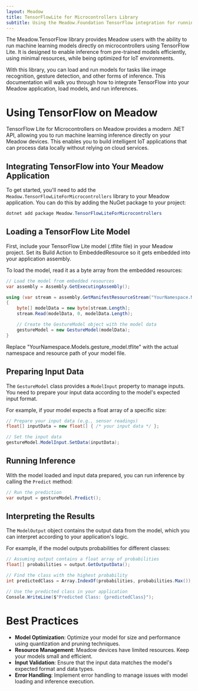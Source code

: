 ```yaml
---
layout: Meadow
title: TensorFlowLite for Microcontrollers Library
subtitle: Using the Meadow.Foundation TensorFlow integration for running machine learning models on Meadow devices.
---
```



The Meadow.TensorFlow library provides Meadow users with the ability to run machine learning models directly on microcontrollers using TensorFlow Lite. It is designed to enable inference from pre-trained models efficiently, using minimal resources, while being optimized for IoT environments.

With this library, you can load and run models for tasks like image recognition, gesture detection, and other forms of inference. This documentation will walk you through how to integrate TensorFlow into your Meadow application, load models, and run inferences.

# Using TensorFlow on Meadow

TensorFlow Lite for Microcontrollers on Meadow provides a modern .NET API, allowing you to run machine learning inference directly on your Meadow devices. This enables you to build intelligent IoT applications that can process data locally without relying on cloud services.

## Integrating TensorFlow into Your Meadow Application

To get started, you'll need to add the `Meadow.TensorFlowLiteForMicrocontrollers` library to your Meadow application. You can do this by adding the NuGet package to your project:

```csharp
dotnet add package Meadow.TensorFlowLiteForMicrocontrollers
```

## Loading a TensorFlow Lite Model

First, include your TensorFlow Lite model (.tflite file) in your Meadow project. Set its Build Action to EmbeddedResource so it gets embedded into your application assembly.

To load the model, read it as a byte array from the embedded resources:

```csharp
// Load the model from embedded resources
var assembly = Assembly.GetExecutingAssembly();

using (var stream = assembly.GetManifestResourceStream("YourNamespace.Models.gesture_model.tflite"))
{
    byte[] modelData = new byte[stream.Length];
    stream.Read(modelData, 0, modelData.Length);

    // Create the GestureModel object with the model data
    gestureModel = new GestureModel(modelData);
}
```

Replace "YourNamespace.Models.gesture_model.tflite" with the actual namespace and resource path of your model file.

## Preparing Input Data

The `GestureModel` class provides a `ModelInput` property to manage inputs. You need to prepare your input data according to the model's expected input format.

For example, if your model expects a float array of a specific size:

```csharp
// Prepare your input data (e.g., sensor readings)
float[] inputData = new float[] { /* your input data */ };

// Set the input data
gestureModel.ModelInput.SetData(inputData);
```

## Running Inference

With the model loaded and input data prepared, you can run inference by calling the `Predict` method:

```csharp
// Run the prediction
var output = gestureModel.Predict();
```

## Interpreting the Results

The `ModelOutput` object contains the output data from the model, which you can interpret according to your application's logic.

For example, if the model outputs probabilities for different classes:

```csharp
// Assuming output contains a float array of probabilities
float[] probabilities = output.GetOutputData();

// Find the class with the highest probability
int predictedClass = Array.IndexOf(probabilities, probabilities.Max());

// Use the predicted class in your application
Console.WriteLine($"Predicted Class: {predictedClass}");
```

# Best Practices

* **Model Optimization**: Optimize your model for size and performance using quantization and pruning techniques.
* **Resource Management**: Meadow devices have limited resources. Keep your models small and efficient.
* **Input Validation**: Ensure that the input data matches the model's expected format and data types.
* **Error Handling**: Implement error handling to manage issues with model loading and inference execution.
